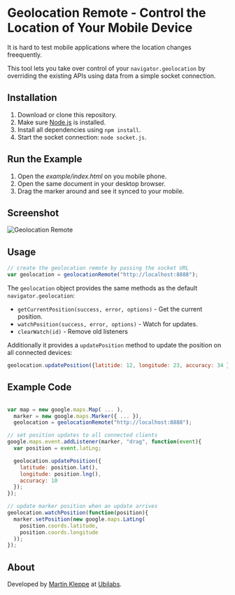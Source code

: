 # Geolocation Remote - Control the Location of Your Mobile Device

It is hard to test mobile applications where the location changes freequently. 

This tool lets you take over control of your `navigator.geolocation` by overriding the existing APIs using data from a simple socket connection.

## Installation

1. Download or clone this repository.
2. Make sure [Node.js](http://nodejs.org/) is installed.
3. Install all dependencies using `npm install`.
4. Start the socket connection: `node socket.js`.

## Run the Example

1. Open the _example/index.html_ on you mobile phone.
2. Open the same document in your desktop browser.
3. Drag the marker around and see it synced to your mobile.

## Screenshot

![Geolocation Remote](https://raw.github.com/ubilabs/geolocation-remote/master/screenshot.png)

## Usage

```js
// create the geolocation remote by passing the socket URL
var geolocation = geolocationRemote("http://localhost:8888");
```

The `geolocation` object provides the same methods as the default `navigator.geolocation`:

* `getCurrentPosition(success, error, options)` - Get the current position.
* `watchPosition(success, error, options)` - Watch for updates.
* `clearWatch(id)` - Remove old listeners

Additionally it provides a `updatePosition` method to update the position on all connected devices:

```js
geolocation.updatePosition({latitide: 12, longitude: 23, accuracy: 34 });
``` 


## Example Code

```js

var map = new google.maps.Map( ... ),
  marker = new google.maps.Marker({ ... }),
  geolocation = geolocationRemote("http://localhost:8888");

// set position updates to all connected clients
google.maps.event.addListener(marker, "drag", function(event){
  var position = event.latLng;

  geolocation.updatePosition({
    latitude: position.lat(),
    longitude: position.lng(),
    accuracy: 10
  });
});

// update marker position when an update arrives
geolocation.watchPosition(function(position){
  marker.setPosition(new google.maps.LatLng(
    position.coords.latitude,
    position.coords.longitude
  ));
});
```

## About

Developed by [Martin Kleppe](http://twitter.com/aemkei) at [Ubilabs](http://ubilabs.net).
